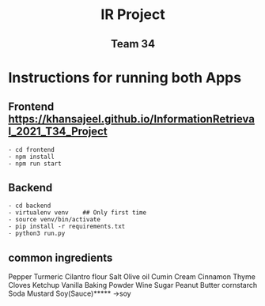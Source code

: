 <h1 align="center"> IR Project</h1>
<h2 align="center">Team 34</h2>

# Instructions for running both Apps

## Frontend <https://khansajeel.github.io/InformationRetrieval_2021_T34_Project>

```
- cd frontend
- npm install
- npm run start
```

## Backend

```
- cd backend
- virtualenv venv    ## Only first time
- source venv/bin/activate
- pip install -r requirements.txt
- python3 run.py
```

## common ingredients
Pepper
Turmeric
Cilantro
flour
Salt
Olive oil
Cumin
Cream
Cinnamon
Thyme
Cloves
Ketchup
Vanilla
Baking Powder
Wine
Sugar
Peanut Butter
cornstarch
Soda
Mustard
Soy(Sauce)***** ->soy
